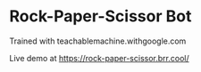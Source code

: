 # Rock-Paper-Scissor Bot

Trained with teachablemachine.withgoogle.com

Live demo at https://rock-paper-scissor.brr.cool/
